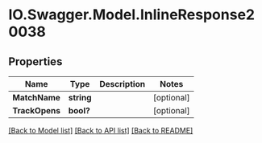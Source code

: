 # IO.Swagger.Model.InlineResponse20038
## Properties

Name | Type | Description | Notes
------------ | ------------- | ------------- | -------------
**MatchName** | **string** |  | [optional] 
**TrackOpens** | **bool?** |  | [optional] 

[[Back to Model list]](../README.md#documentation-for-models) [[Back to API list]](../README.md#documentation-for-api-endpoints) [[Back to README]](../README.md)


